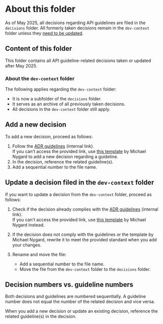 # About this folder

As of May 2025, all decisions regarding API guidelines are filed in the `decisions` folder.
All formerly taken decisions remain in the `dev-context` folder unless they [need to be updated](#update-a-decision-filed-in-the-dev-context-folder).

## Content of this folder

This folder contains all API guideline-related decisions taken or updated after May 2025.

### About the `dev-context` folder

The following applies regarding the `dev-context` folder:

- It is now a subfolder of the `decisions` folder.
- It serves as an archive of all previously taken decisions.
- All decisions in the `dev-context` folder still apply.

## Add a new decision

To add a new decision, proceed as follows:

1. Follow the [ADR guidelines](https://github.com/otto-ec/techwriting_hub/blob/main/how-tos/how-to-create-an-adr.md) (internal link).<br>
If you can't access the provided link, use [this template](https://github.com/joelparkerhenderson/architecture-decision-record/tree/main/locales/en/templates/decision-record-template-by-michael-nygard) by Michael Nygard to add a new decision regarding a guideline.
1. In the decision, reference the related guideline(s).
1. Add a sequential number to the file name.

## Update a decision filed in the `dev-context` folder

If you want to update a decision from the `dev-context` folder, proceed as follows:

1. Check if the decision already complies with the [ADR guidelines](https://github.com/otto-ec/techwriting_hub/blob/main/how-tos/how-to-create-an-adr.md) (internal link).<br>
If you can't access the provided link, use [this template](https://github.com/joelparkerhenderson/architecture-decision-record/tree/main/locales/en/templates/decision-record-template-by-michael-nygard) by Michael Nygard instead.
1. If the decision does not comply with the guidelines or the template by Michael Nygard, rewrite it to meet the provided standard when you add your changes.
1. Rename and move the file:
    
    - Add a sequential number to the file name.
    - Move the file from the `dev-context` folder to the `decisions` folder.

## Decision numbers vs. guideline numbers

Both decisions and guidelines are numbered sequentially.
A guideline number does not equal the number of the related decision and vice versa.

When you add a new decision or update an existing decision, reference the related guideline(s) in the decision.